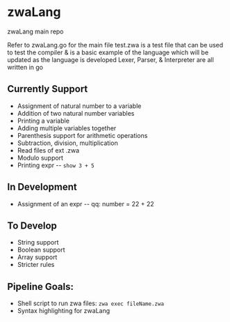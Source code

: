 # zwaLang
zwaLang main repo

Refer to zwaLang.go for the main file
test.zwa is a test file that can be used to test the compiler & is a basic example of the language which will be updated as the language is developed
Lexer, Parser, & Interpreter are all written in go

## Currently Support
- Assignment of natural number to a variable
- Addition of two natural number variables
- Printing a variable
- Adding multiple variables together
- Parenthesis support for arithmetic operations
- Subtraction, division, multiplication
- Read files of ext .zwa
- Modulo support
- Printing expr -- `show 3 + 5`

## In Development
- Assignment of an expr -- qq: number = 22 + 22

## To Develop
- String support
- Boolean support
- Array support
- Stricter rules

## Pipeline Goals:
- Shell script to run zwa files: `zwa exec fileName.zwa`
- Syntax highlighting for zwaLang

